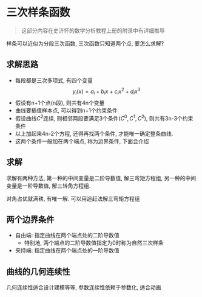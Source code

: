 # 三次样条函数
> 这部分内容在史济怀的数学分析教程上册的附录中有详细推导

样条可以近似为分段三次函数, 三次函数只知道两个点, 要怎么求解?
## 求解思路
* 每段都是三次多项式, 有四个变量
$$
y_i(x) = a_i + b_ix + c_i x^2 + d_i x^3
$$
* 假设有n+1个点(n段), 则共有4n个变量
* 曲线要插值样本点, 可以得到n+1个约束条件
* 假设曲线$C^2$连续, 则相邻两段要满足3个条件($C^0, C^1, C^2$), 则共有3n-3个约束条件
* 以上加起来4n-2个方程, 还得再找两个条件, 才能唯一确定整条曲线. 
* 这两个条件一般加在两个端点, 称为边界条件, 下面会介绍
  

## 求解 
求解有两种方法, 第一种的中间变量是二阶导数值, 解三弯矩方程组, 另一种的中间变量是一阶导数值, 解三转角方程组. 

对角占优就满秩, 有唯一解. 可以用追赶法解三弯矩方程组

## 两个边界条件
* 自由端: 指定曲线在两个端点处的二阶导数值
  * 特别地, 两个端点的二阶导数值指定为0时称为自然三次样条
* 夹持端: 指定曲线在两个端点处的一阶导数值

## 曲线的几何连续性
几何连续性适合设计建模等等, 参数连续性依赖于参数化, 适合动画